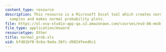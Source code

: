 ```yaml
---
content_type: resource
description: This resource is a Microsoft Excel tool which creates normally distributed
  samples and makes normal probability plots.
file: https://ol-ocw-studio-app-qa.s3.amazonaws.com/courses/esd-86-models-data-and-inference-for-socio-technical-systems-spring-2007/bfd81bf09c6a9eda36fcd982dfeed6c1_normal_prob.xls
file_type: application/msword
resourcetype: Other
title: normal_prob.xls
uid: bfd81bf0-9c6a-9eda-36fc-d982dfeed6c1
---
```

